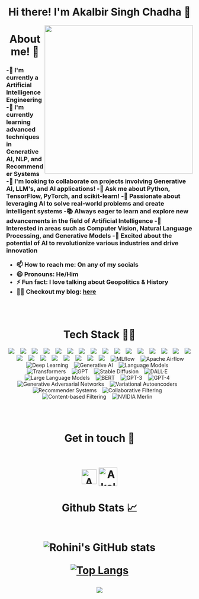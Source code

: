 <h1 align="center">Hi there! I'm Akalbir Singh Chadha 👋 </h1>

<img class="fit-picture" align="right"
     width="400" height="400"
     src="https://i.imgur.com/iigzIrT.png">
<h1 align="center">About me! 🚀</h1>

<!--
Here are some ideas to get you started:
-->

<h3>
  
-🔭 I'm currently a Artificial Intelligence Engineering 
-🌱 I'm currently learning advanced techniques in Generative AI, NLP, and Recommender Systems
-👯 I'm looking to collaborate on projects involving Generative AI, LLM's, and AI applications!
-💬 Ask me about Python, TensorFlow, PyTorch, and scikit-learn!
-🤖 Passionate about leveraging AI to solve real-world problems and create intelligent systems
-📚 Always eager to learn and explore new advancements in the field of Artificial Intelligence
-🧠 Interested in areas such as Computer Vision, Natural Language Processing, and Generative Models
-🚀 Excited about the potential of AI to revolutionize various industries and drive innovation
- 📫 How to reach me: On any of my socials
- 😄 Pronouns: He/Him
- ⚡ Fun fact: I love talking about Geopolitics & History
- ✍🏼 Checkout my blog: [here](https://akalbir.medium.com/)
</h3>
<br />
<br>

<h1 align="center">Tech Stack 👩‍💻</h1>
<p align="center">
<img src="https://img.shields.io/badge/django-092E20.svg?&style=for-the-badge&logo=django&logoColor=white" />&nbsp;&nbsp;&nbsp;
<img src="https://img.shields.io/badge/python-3670A0?style=for-the-badge&logo=python&logoColor=ffdd54" />&nbsp;&nbsp;&nbsp;
<img src="https://img.shields.io/badge/bootstrap-563d7c.svg?&style=for-the-badge&logo=bootstrap&logoColor=white" />&nbsp;&nbsp;&nbsp;
<img src="https://img.shields.io/badge/Sqlite-20639B.svg?&style=for-the-badge&logo=sqlite&logoColor=white" />&nbsp;&nbsp;&nbsp;
<img src="https://img.shields.io/badge/flask-FFFFFF.svg?&style=for-the-badge&logo=flask&logoColor=black" />&nbsp;&nbsp;&nbsp;
<img src="https://img.shields.io/badge/javascript-%23323330.svg?style=for-the-badge&logo=javascript&logoColor=%23F7DF1E" />&nbsp;&nbsp;&nbsp;
<img src="https://img.shields.io/badge/git-%23F05033.svg?style=for-the-badge&logo=git&logoColor=white"/>&nbsp;&nbsp;&nbsp;
<img src="https://img.shields.io/badge/Keras-%23D00000.svg?style=for-the-badge&logo=Keras&logoColor=white"/>&nbsp;&nbsp;&nbsp;
<img src="https://img.shields.io/badge/numpy-%23013243.svg?style=for-the-badge&logo=numpy&logoColor=white"/>&nbsp;&nbsp;&nbsp;
<img src="https://img.shields.io/badge/pandas-%23150458.svg?style=for-the-badge&logo=pandas&logoColor=white"/>&nbsp;&nbsp;&nbsp;
<img src="https://img.shields.io/badge/scikit--learn-%23F7931E.svg?style=for-the-badge&logo=scikit-learn&logoColor=white"/>&nbsp;&nbsp;&nbsp; 
<img src="https://img.shields.io/badge/c++-%2300599C.svg?style=for-the-badge&logo=c%2B%2B&logoColor=white"/>&nbsp;&nbsp;&nbsp; 
<img src="https://img.shields.io/badge/css3-%231572B6.svg?style=for-the-badge&logo=css3&logoColor=white"/>&nbsp;&nbsp;&nbsp; 
<img src="https://img.shields.io/badge/html5-%23E34F26.svg?style=for-the-badge&logo=html5&logoColor=white"/>&nbsp;&nbsp;&nbsp;  
<img src="https://img.shields.io/badge/markdown-%23000000.svg?style=for-the-badge&logo=markdown&logoColor=white"/>&nbsp;&nbsp;&nbsp;  
<img src="https://img.shields.io/badge/MongoDB-%234ea94b.svg?style=for-the-badge&logo=mongodb&logoColor=white"/>&nbsp;&nbsp;&nbsp; 
<img src="https://img.shields.io/badge/mysql-%2300f.svg?style=for-the-badge&logo=mysql&logoColor=white"/>&nbsp;&nbsp;&nbsp; 
<img src="https://img.shields.io/badge/tensorflow-%23FF6F00.svg?style=for-the-badge&logo=tensorflow&logoColor=white" />&nbsp;&nbsp;&nbsp;
<img src="https://img.shields.io/badge/pytorch-%23EE4C2C.svg?style=for-the-badge&logo=pytorch&logoColor=white" />&nbsp;&nbsp;&nbsp;
<img src="https://img.shields.io/badge/jupyter-%23F37626.svg?style=for-the-badge&logo=jupyter&logoColor=white" />&nbsp;&nbsp;&nbsp;
<img src="https://img.shields.io/badge/opencv-%23white.svg?style=for-the-badge&logo=opencv&logoColor=white" />&nbsp;&nbsp;&nbsp;
<img src="https://img.shields.io/badge/colab-%23F9AB00.svg?style=for-the-badge&logo=google-colab&color=525252" />&nbsp;&nbsp;&nbsp;
<img src="https://img.shields.io/badge/fastai-%2300A4E4.svg?style=for-the-badge&logo=fastai&logoColor=white" />&nbsp;&nbsp;&nbsp;
<img src="https://img.shields.io/badge/huggingface-%23FFCC00.svg?style=for-the-badge&logo=huggingface&logoColor=black" />&nbsp;&nbsp;&nbsp;
<img src="https://img.shields.io/badge/mlflow-%23d9ead3.svg?style=for-the-badge&logo=numpy&logoColor=blue" alt="MLflow"/>&nbsp;&nbsp;&nbsp;
<img src="https://img.shields.io/badge/Apache%20Airflow-017CEE?style=for-the-badge&logo=Apache%20Airflow&logoColor=white" alt="Apache Airflow"/>&nbsp;&nbsp;&nbsp;
<img src="https://img.shields.io/badge/deep%20learning-FF6F00.svg?style=for-the-badge&logo=TensorFlow&logoColor=white" alt="Deep Learning"/>&nbsp;&nbsp;&nbsp;
<img src="https://img.shields.io/badge/generative%20ai-FF4B4B.svg?style=for-the-badge&logo=OpenAI&logoColor=white" alt="Generative AI"/>&nbsp;&nbsp;&nbsp;
<img src="https://img.shields.io/badge/language%20models-000000.svg?style=for-the-badge&logo=OpenAI&logoColor=white" alt="Language Models"/>&nbsp;&nbsp;&nbsp;
<img src="https://img.shields.io/badge/transformers-FCC624.svg?style=for-the-badge&logo=PyTorch&logoColor=black" alt="Transformers"/>&nbsp;&nbsp;&nbsp;
<img src="https://img.shields.io/badge/gpt-000000.svg?style=for-the-badge&logo=OpenAI&logoColor=white" alt="GPT"/>&nbsp;&nbsp;&nbsp;
<img src="https://img.shields.io/badge/stable%20diffusion-7B42BC.svg?style=for-the-badge&logo=Stable-Diffusion&logoColor=white" alt="Stable Diffusion"/>&nbsp;&nbsp;&nbsp;
<img src="https://img.shields.io/badge/dall%C2%B7e-000000.svg?style=for-the-badge&logo=OpenAI&logoColor=white" alt="DALL·E"/>&nbsp;&nbsp;&nbsp;
<img src="https://img.shields.io/badge/llms-FF6F00.svg?style=for-the-badge&logo=OpenAI&logoColor=white" alt="Large Language Models"/>&nbsp;&nbsp;&nbsp;
<img src="https://img.shields.io/badge/bert-F7DF1E.svg?style=for-the-badge&logo=PyTorch&logoColor=black" alt="BERT"/>&nbsp;&nbsp;&nbsp;
<img src="https://img.shields.io/badge/gpt--3-000000.svg?style=for-the-badge&logo=OpenAI&logoColor=white" alt="GPT-3"/>&nbsp;&nbsp;&nbsp;
<img src="https://img.shields.io/badge/gpt--4-000000.svg?style=for-the-badge&logo=OpenAI&logoColor=white" alt="GPT-4"/>&nbsp;&nbsp;&nbsp;
<img src="https://img.shields.io/badge/generative%20adversarial%20networks-FF0000.svg?style=for-the-badge&logo=TensorFlow&logoColor=white" alt="Generative Adversarial Networks"/>&nbsp;&nbsp;&nbsp;
<img src="https://img.shields.io/badge/variational%20autoencoders-FFA500.svg?style=for-the-badge&logo=PyTorch&logoColor=black" alt="Variational Autoencoders"/>&nbsp;&nbsp;&nbsp;
<img src="https://img.shields.io/badge/recommender%20systems-006400.svg?style=for-the-badge&logo=scikit-learn&logoColor=white" alt="Recommender Systems"/>&nbsp;&nbsp;&nbsp;
<img src="https://img.shields.io/badge/collaborative%20filtering-FF69B4.svg?style=for-the-badge&logo=pandas&logoColor=white" alt="Collaborative Filtering"/>&nbsp;&nbsp;&nbsp;
<img src="https://img.shields.io/badge/content--based%20filtering-9400D3.svg?style=for-the-badge&logo=NumPy&logoColor=white" alt="Content-based Filtering"/>&nbsp;&nbsp;&nbsp;
<img src="https://img.shields.io/badge/nvidia%20merlin-76B900.svg?style=for-the-badge&logo=nvidia&logoColor=white" alt="NVIDIA Merlin"/>&nbsp;&nbsp;&nbsp;

</p>     

<br />
<br>


<h1 align="center">Get in touch 🤝
<br />
<br>

[<img align="center" alt="Akalbir17 | Linkedln" width="40px" src="https://cdn2.iconfinder.com/data/icons/social-media-2285/512/1_Linkedin_unofficial_colored_svg-512.png" />][linkedin]
[<img align="center" alt="Akalbir17 | Gmail" width="50px" src="https://cdn4.iconfinder.com/data/icons/logos-brands-in-colors/48/google-gmail-512.png"/>][gmail]
</h1>

<h1 align="center">Github Stats 📈
<br />
<br>     
     
     
![Rohini's GitHub stats](https://github-readme-stats.vercel.app/api?username=Akalbir17&show_icons=true&theme=dark&count_private=true&include_all_commits=true)    
     
[![Top Langs](https://github-readme-stats.vercel.app/api/top-langs/?username=Akalbir17&layout=compact&theme=dark)](https://github.com/RohiniRG/github-readme-stats)

<p align="center">
   <img src="https://komarev.com/ghpvc/?username=Akalbir17&label=PROFILE+VIEWS&style=flat-square&color=blue")
</p>  
     

[linkedin]: https://www.linkedin.com/in/akkalbeir/
[gmail]: chadhakalbirsingh@gmail.com

<br /> 


